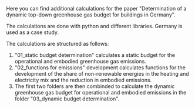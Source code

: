 Here you can find additional calculations for the paper "Determination of a dynamic top-down greenhouse gas budget for buildings in Germany".

The calculations are done with python and different libraries. Germany is used as a case study.

The calculations are structured as follows:
1) "01_static budget determination" calculates a static budget for the operational and embodied greenhouse gas emissions.
2) "02_functions for emissions" development calculates functions for the development of the share of non-renewable energies in the heating and electricity mix and the reduction in embodied emissions.
3) The first two folders are then combinded to calculate the dynamic greenhouse gas budget for operational and embodied emissions in the folder "03_dynamic budget determination".
   
